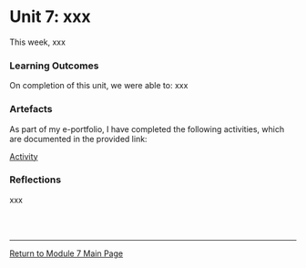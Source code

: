 # Unit 7: xxx

This week, xxx

### Learning Outcomes
On completion of this unit, we were able to:
xxx

### Artefacts 
As part of my e-portfolio, I have completed the following activities, which are documented in the provided link:

[Activity](RMPP_Unit07_Activity.md)


### Reflections
xxx

<br><br>

--- 

[Return to Module 7 Main Page](RMPP_main.md)
